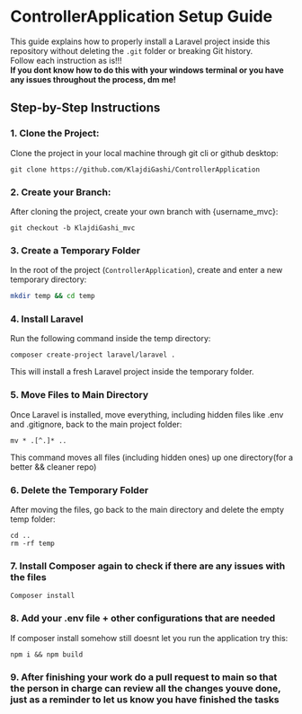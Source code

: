 # ControllerApplication Setup Guide

This guide explains how to properly install a Laravel project inside this repository without deleting the `.git` folder or breaking Git history. <br>
Follow each instruction as is!!! <br>
**If you dont know how to do this with your windows terminal or you have any issues throughout the process, dm me!**

## Step-by-Step Instructions

### 1. Clone the Project:
Clone the project in your local machine through git cli or github desktop:
```
git clone https://github.com/KlajdiGashi/ControllerApplication
```

### 2. Create your Branch:
After cloning the project, create your own branch with {username_mvc}:

```
git checkout -b KlajdiGashi_mvc
```


### 3. Create a Temporary Folder

In the root of the project (`ControllerApplication`), create and enter a new temporary directory:

```bash
mkdir temp && cd temp
```

### 4. Install Laravel

Run the following command inside the temp directory:

```
composer create-project laravel/laravel .
```

This will install a fresh Laravel project inside the temporary folder.

### 5. Move Files to Main Directory

Once Laravel is installed, move everything, including hidden files like .env and .gitignore, back to the main project folder:

```
mv * .[^.]* ..
```
This command moves all files (including hidden ones) up one directory(for a better && cleaner repo)

### 6. Delete the Temporary Folder

After moving the files, go back to the main directory and delete the empty temp folder:

```
cd ..
rm -rf temp
```

### 7. Install Composer again to check if there are any issues with the files

```
Composer install
```

### 8. Add your .env file + other configurations that are needed

If composer install somehow still doesnt let you run the application try this:

```
npm i && npm build
```

### 9. After finishing your work do a pull request to main so that the person in charge can review all the changes youve done, just as a reminder to let us know you have finished the tasks

